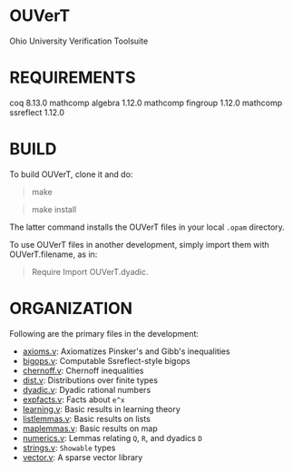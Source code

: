 # OUVerT
Ohio University Verification Toolsuite

# REQUIREMENTS

coq 8.13.0
mathcomp algebra 1.12.0
mathcomp fingroup 1.12.0
mathcomp ssreflect 1.12.0

# BUILD

To build OUVerT, clone it and do:

> make

> make install

The latter command installs the OUVerT files in your local `.opam` directory.

To use OUVerT files in another development, simply import them with OUVerT.filename, as in:

> Require Import OUVerT.dyadic.

# ORGANIZATION

Following are the primary files in the development:

* [axioms.v](https://github.com/OUPL/OUVerT/blob/master/axioms.v): Axiomatizes Pinsker's and Gibb's inequalities
* [bigops.v](https://github.com/OUPL/OUVerT/blob/master/bigops.v): Computable Ssreflect-style bigops
* [chernoff.v](https://github.com/OUPL/OUVerT/blob/master/chernoff.v): Chernoff inequalities
* [dist.v](https://github.com/OUPL/OUVerT/blob/master/dist.v): Distributions over finite types
* [dyadic.v](https://github.com/OUPL/OUVerT/blob/master/dyadic.v): Dyadic rational numbers
* [expfacts.v](https://github.com/OUPL/OUVerT/blob/master/expfacts.v): Facts about `e^x`
* [learning.v](https://github.com/OUPL/OUVerT/blob/master/learning.v): Basic results in learning theory
* [listlemmas.v](https://github.com/OUPL/OUVerT/blob/master/listlemmas.v): Basic results on lists
* [maplemmas.v](https://github.com/OUPL/OUVerT/blob/master/maplemmas.v): Basic results on map
* [numerics.v](https://github.com/OUPL/OUVerT/blob/master/numerics.v): Lemmas relating `Q`, `R`, and dyadics `D`
* [strings.v](https://github.com/OUPL/OUVerT/blob/master/strings.v): `Showable` types
* [vector.v](https://github.com/OUPL/OUVerT/blob/master/vector.v): A sparse vector library
